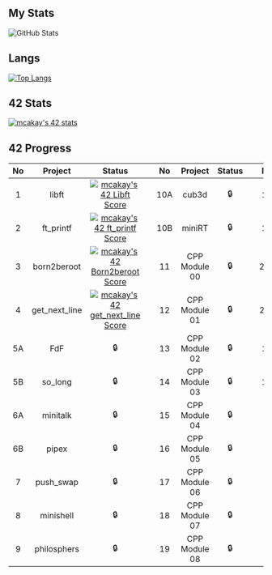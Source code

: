 ## My Stats
![GitHub Stats](https://github-readme-stats.vercel.app/api?username=mcakay&theme=tokyonight)

## Langs
[![Top Langs](https://github-readme-stats.vercel.app/api/top-langs/?username=mcakay&layout=compact&theme=tokyonight)](https://github.com/mcakay)

## 42 Stats
[![mcakay's 42 stats](https://badge42.vercel.app/api/v2/cl5n4bxix008708ld96du2gww/stats?cursusId=21&coalitionId=227)](https://github.com/JaeSeoKim/badge42)

## 42 Progress
| No | Project | Status  |  | No  | Project | Status |  | No | Project     | Status |
| :---:  | :---:   | :---:  | :---:  | :---:  | :---:    | :---:    | :---:  | :---:  | :---:  | :---:   |
| 1  | libft   | [![mcakay's 42 Libft Score](https://badge42.vercel.app/api/v2/cl5n4bxix008708ld96du2gww/project/2626110)](https://github.com/JaeSeoKim/badge42)|  | 10A | cub3d   | 🔒 |  | 20 | NetPractice | 🔒   |
| 2  | ft_printf  | [![mcakay's 42 ft_printf Score](https://badge42.vercel.app/api/v2/cl5n4bxix008708ld96du2gww/project/2644507)](https://github.com/JaeSeoKim/badge42)|  | 10B | miniRT   | 🔒 |  | 21 | ft_containers | 🔒   |
| 3  |  born2beroot  | [![mcakay's 42 Born2beroot Score](https://badge42.vercel.app/api/v2/cl5n4bxix008708ld96du2gww/project/2656095)](https://github.com/JaeSeoKim/badge42) |  | 11 | CPP Module 00   | 🔒   |  | 22A | ft_irc | 🔒   |
| 4  | get_next_line   | [![mcakay's 42 get_next_line Score](https://badge42.vercel.app/api/v2/cl5n4bxix008708ld96du2gww/project/2651501)](https://github.com/JaeSeoKim/badge42) |  | 12 | CPP Module 01   | 🔒|  | 22B | webserv | 🔒   |
| 5A  | FdF   | 🔒 |  | 13 | CPP Module 02   | 🔒   |  | 23 | inception | 🔒   |
| 5B  | so_long   | 🔒 |  | 14 | CPP Module 03   | 🔒   |  | 24 | ft_transcendence | 🔒   |
| 6A  | minitalk   | 🔒 |  | 15 | CPP Module 04   | 🔒   |  |  |  |    |
| 6B  | pipex   | 🔒 |  | 16 | CPP Module 05   | 🔒   |  |  |  |   |
| 7  | push_swap   | 🔒 |  | 17 | CPP Module 06   | 🔒   |  |  |  |    |
| 8  | minishell   | 🔒 |  | 18 | CPP Module 07   | 🔒   |  |  |  |    |
| 9  | philosphers   | 🔒 |  | 19 | CPP Module 08   | 🔒   |  |  |  |   
